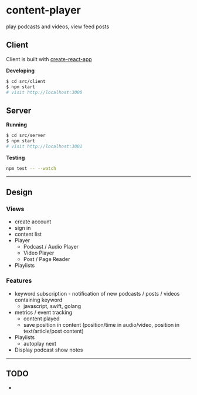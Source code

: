 # content-player

play podcasts and videos, view feed posts

## Client

Client is built with [create-react-app](https://github.com/facebookincubator/create-react-app)

**Developing**

```sh
$ cd src/client
$ npm start
# visit http://localhost:3000
```

## Server

**Running**

```sh
$ cd src/server
$ npm start
# visit http://localhost:3001
```
**Testing**

```sh
npm test -- --watch
```

---

## Design

### Views

* create account
* sign in
* content list
* Player
	* Podcast / Audio Player
	* Video Player
	* Post / Page Reader
* Playlists

### Features

* keyword subscription - notification of new podcasts / posts / videos containing keyword
	* javascript, swift, golang
* metrics / event tracking
	* content played
	* save position in content (position/time in audio/video, position in text/article/post content)
* Playlists
	* autoplay next
* Display podcast show notes

---

## TODO

*
